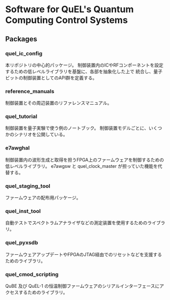 # Software for QuEL's Quantum Computing Control Systems

## Packages

### quel_ic_config
本リポジトリの中心的パッケージ。
制御装置内のICやRFコンポーネントを設定するための低レベルライブラリを基盤に、各部を抽象化した上で
統合し、量子ビットの制御装置としてのAPI群を定義する。

### reference_manuals
制御装置とその周辺装置のリファレンスマニュアル。

### quel_tutorial
制御装置を量子実験で使う例のノートブック。
制御装置モデルごとに、いくつかのシナリオを公開している。

### e7awghal
制御装置内の波形生成と取得を担うFPGA上のファームウェアを制御するための低レベルライブラリ。
e7awgsw と quel_clock_master が担っていた機能を代替する。

### quel_staging_tool
ファームウェアの配布用パッケージ。

### quel_inst_tool
自動テストでスペクトラムアナライザなどの測定装置を使用するためのライブラリ。

### quel_pyxsdb
ファームウェアアップデートやFPGAのJTAG経由でのリセットなどを支援するためのライブラリ。

### quel_cmod_scripting
QuBE 及び QuEL-1 の恒温制御ファームウェアのシリアルインターフェースにアクセスするためのライブラリ。
